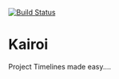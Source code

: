 [![Build Status](https://travis-ci.org/gverni/kairoi.svg?branch=master)](https://travis-ci.org/gverni/kairoi)

# Kairoi 

Project Timelines made easy....